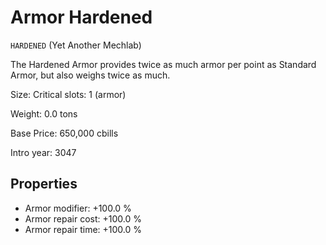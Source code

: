 # Armor Hardened

`HARDENED` (Yet Another Mechlab)

The Hardened Armor provides twice as much armor per point as Standard Armor, but also weighs twice as much.

Size: Critical slots: 1 (armor)

Weight: 0.0 tons

Base Price: 650,000 cbills

Intro year: 3047

## Properties
* Armor modifier: +100.0 %
* Armor repair cost: +100.0 %
* Armor repair time: +100.0 %
